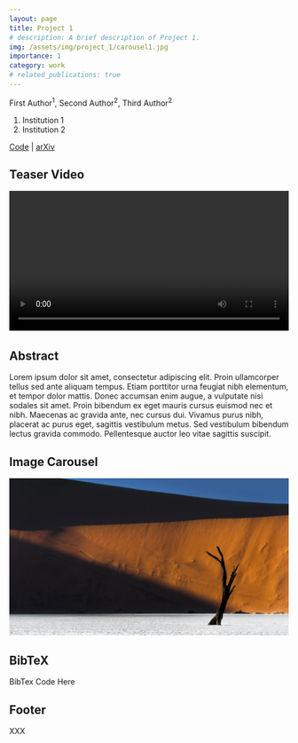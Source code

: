 ```yaml
---
layout: page
title: Project 1
# description: A brief description of Project 1.
img: /assets/img/project_1/carousel1.jpg
importance: 1
category: work
# related_publications: true
---
```


<!-- # Academic Project Page -->

First Author<sup>1</sup>, Second Author<sup>2</sup>, Third Author<sup>2</sup>

1. Institution 1
2. Institution 2


[Code](https://github.com/YOUR_REPO_HERE) | [arXiv](https://arxiv.org/abs/ARXIV_PAPER_ID)

## Teaser Video

<video width="100%" controls>
  <source src="/assets/video/project_1/banner_video.mp4" type="video/mp4">
  Your browser does not support the video tag.
</video>

## Abstract

Lorem ipsum dolor sit amet, consectetur adipiscing elit. Proin ullamcorper tellus sed ante aliquam tempus. Etiam porttitor urna feugiat nibh elementum, et tempor dolor mattis. Donec accumsan enim augue, a vulputate nisi sodales sit amet. Proin bibendum ex eget mauris cursus euismod nec et nibh. Maecenas ac gravida ante, nec cursus dui. Vivamus purus nibh, placerat ac purus eget, sagittis vestibulum metus. Sed vestibulum bibendum lectus gravida commodo. Pellentesque auctor leo vitae sagittis suscipit.

## Image Carousel

![First image description](/assets/img/project_1/carousel1.jpg)


## BibTeX

BibTex Code Here

## Footer

XXX

